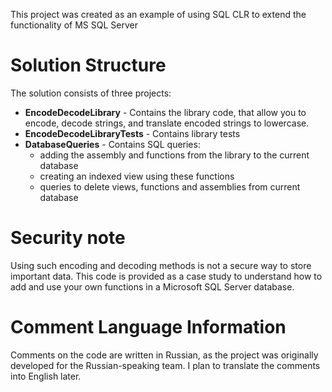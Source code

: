 This project was created as an example of using SQL CLR to extend the functionality of MS SQL Server

# Solution Structure

The solution consists of three projects:

* **EncodeDecodeLibrary** - Contains the library code, that allow you to encode, 
    decode strings, and translate encoded strings to lowercase.
* **EncodeDecodeLibraryTests** - Contains library tests
* **DatabaseQueries** - 
Contains SQL queries: 
   * adding the assembly and functions from the library to the current database
   * creating an indexed view using these functions
   * queries to delete views, functions and assemblies from current database

# Security note
Using such encoding and decoding methods is not a secure way to store important data.
This code is provided as a case study to understand how to add and use your own functions
in a Microsoft SQL Server database.

# Comment Language Information
Comments on the code are written in Russian, 
as the project was originally developed for the Russian-speaking team. 
I plan to translate the comments into English later.